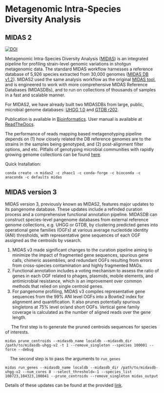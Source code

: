 # Metagenomic Intra-Species Diversity Analysis

## MIDAS 2

[![DOI](https://zenodo.org/badge/195910808.svg)](https://zenodo.org/badge/latestdoi/195910808)

Metagenomic Intra-Species Diversity Analysis ([MIDAS](https://genome.cshlp.org/content/26/11/1612)) is an integrated pipeline for profiling strain-level genomic variations in shotgun metagenomic data. The standard MIDAS workflow harnesses a reference database of 5,926 species extracted from 30,000 genomes ([MIDAS DB v1.2](midas_db_v1.2.tar.gz)). MIDAS2 used the same analysis workflow as the original [MIDAS tool](https://github.com/snayfach/MIDAS), and is engineered to work with more comprehensive MIDAS Reference Databases (MIDASDBs), and to run on  collections of thousands of samples in a fast and scalable manner.

For MIDAS2, we have already built two MIDASDBs from large, public, microbial genome databases: [UHGG 1.0](https://www.nature.com/articles/s41587-020-0603-3) and [GTDB r202](https://gtdb.ecogenomic.org/). 


Publication is available in [Bioinformatics](https://academic.oup.com/bioinformatics/advance-article/doi/10.1093/bioinformatics/btac713/6793850). User manual is available at [ReadTheDocs](https://midas2.readthedocs.io/en/latest).

The performance of reads mapping based metagenotyping pipeline depends on (1) how closely related the DB reference genomes are to the strains in the samples being genotyped, and (2) post-alignment filter options, and etc. Pitfalls of genotyping microbial communities with rapidly growing genome collections can be found [here](https://www.biorxiv.org/content/10.1101/2022.06.30.498336v1).

Quick Installation:

```
conda create -n midas2 -c zhaoc1 -c conda-forge -c bioconda -c anaconda -c defaults midas
```

## MIDAS version 3

MIDAS version 3, previously known as MIDAS2, features major updates to its pangenome database. These updates include a refinded curation process and a comprehensive functional annotation pipeline. MIDASDB can construct species-level pangenome databases from external reference genome collections, e.g. UHGG or GTDB, by clustering predicted genes into operational gene families (OGFs) at various average nucleotide identity (ANI) thresholds, with representative gene sequences of each OGF assigned as the centroids by vsearch.

1. MIDAS v3 made significant changes to the curation pipeline aiming to minimize the impact of fragmented gene sequences, spurious gene calls, chimeric assemblies, and redundant OGFs resulting from errors from cross-species contamination and highly fragmented MAGs.
2. Functional annotation includes a voting mechanism to assess the ratio of genes in each OGF related to phages, plasmids, mobile elements, and antimicrobial resistance, which is an improvement over common methods that relied on single centroid genes.
3. For pangenome profiling, MIDAS v3 compiles representative gene sequences from the 99% ANI level OGFs into a Bowtie2 index for alignment and quantification. It also  prunes potentially spurious singletons at 75% level or/and short OGFs. Vertical gene family coverage is calculated as the number of aligned reads over the gene length. 

&nbsp;&nbsp;&nbsp;&nbsp; The first step is to generate the pruned centroids sequences for species of interests. 

```
midas prune_centroids --midasdb_name localdb --midasdb_dir /path/to/midasdb-uhgg-v2 -t 1 --remove_singleton --species 100001 --force --debug
```

&nbsp;&nbsp;&nbsp;&nbsp;The second step is to pass the arguments to `run_genes`

```
midas run_genes --midasdb_name localdb --midasdb_dir /path/to/midasdb-uhgg-v2 --num_cores 8 --select_threshold=-1 --species_list 100723,104323,100041 --prune_centroids --remove_singleton midas_output
```


Details of these updates can be found at the provided [link](https://www.biorxiv.org/content/10.1101/2024.04.10.588779v1).
